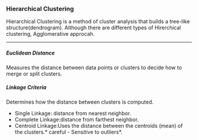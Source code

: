 <h3>Hierarchical Clustering</h3>
<p> Hierarchical Clustering is a method of cluster analysis that builds a tree-like structure(dendrogram). Although there are different types of Hirerchical clustering, Agglomerative approcah. </p>
<hr>
<h5>Euclidean Distance</h5>
<p>Measures the distance between data points or clusters to decide how to merge or split clusters.</p>
<h5>Linkage Criteria</h5>
<p>Determines how the distance between clusters is computed.</p>
<ul>
    <li>Single Linkage: distance from nearest neighbor.</li>
    <li>Complete Linkage:distance from farthest neighbor.</li>
    <li>Centroid Linkage:Uses the distance between the centroids (mean) of the clusters.* careful - Sensitive to outliers*.</li>
</ul>


